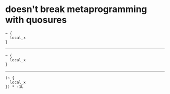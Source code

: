 # doesn't break metaprogramming with quosures

    ~ {
      local_x
    }

---

    ~ {
      local_x
    }

---

    (~ {
      local_x
    }) * -1L

